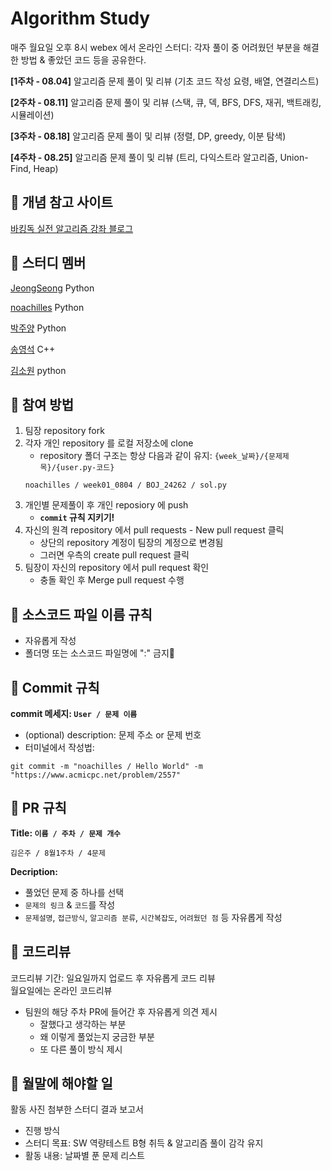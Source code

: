 # Algorithm Study

매주 월요일 오후 8시 webex 에서 온라인 스터디: 각자 풀이 중 어려웠던 부분을 해결한 방법 & 좋았던 코드 등을 공유한다.

**[1주차 - 08.04]** 알고리즘 문제 풀이 및 리뷰 (기초 코드 작성 요령, 배열, 연결리스트)  

**[2주차 - 08.11]** 알고리즘 문제 풀이 및 리뷰 (스택, 큐, 덱, BFS, DFS, 재귀, 백트래킹, 시뮬레이션)  

**[3주차 - 08.18]** 알고리즘 문제 풀이 및 리뷰 (정렬, DP, greedy, 이분 탐색)

**[4주차 - 08.25]** 알고리즘 문제 풀이 및 리뷰 (트리, 다익스트라 알고리즘, Union-Find, Heap)

## 📌 개념 참고 사이트
[바킹독 실전 알고리즘 강좌 블로그](https://blog.encrypted.gg/category/%EA%B0%95%EC%A2%8C/%EC%8B%A4%EC%A0%84%20%EC%95%8C%EA%B3%A0%EB%A6%AC%EC%A6%98)

## 📌 스터디 멤버
[JeongSeong](https://github.com/JeongSeong) Python

[noachilles](https://github.com/noachilles) Python

[박주양](https://github.com/parkjuyang12) Python

[송영석](https://github.com/youngseok99) C++

[김소원](https://github.com/Dae12-Han) python

## 📌 참여 방법

1. 팀장 repository fork
2. 각자 개인 repository 를 로컬 저장소에 clone
   - repository 폴더 구조는 항상 다음과 같이 유지: `{week_날짜}/{문제제목}/{user.py-코드}`
   ```
   noachilles / week01_0804 / BOJ_24262 / sol.py
   ```
3. 개인별 문제풀이 후 개인 reposiory 에 push
   - **`commit` 규칙 지키기!** 
4. 자신의 원격 repository 에서 pull requests - New pull request 클릭
   - 상단의 repository 계정이 팀장의 계정으로 변경됨
   - 그러면 우측의 create pull request 클릭
5. 팀장이 자신의 repository 에서 pull request 확인
   - 충돌 확인 후 Merge pull request 수행
  
## 📌 소스코드 파일 이름 규칙  
   - 자유롭게 작성
   - 폴더명 또는 소스코드 파일명에 ":" 금지🚫

## 📌 Commit 규칙  
**commit 메세지: `User / 문제 이름`**  
   - (optional) description: 문제 주소 or 문제 번호  
   - 터미널에서 작성법:  
```
git commit -m "noachilles / Hello World" -m "https://www.acmicpc.net/problem/2557"
```  

## 📌 PR 규칙  
**Title: `이름 / 주차 / 문제 개수`**
```
김은주 / 8월1주차 / 4문제
```

**Decription:**
- 풀었던 문제 중 하나를 선택
- `문제의 링크` & `코드`를 작성
- `문제설명`, `접근방식`, `알고리즘 분류`, `시간복잡도`, `어려웠던 점` 등 자유롭게 작성  

## 📌 코드리뷰  
코드리뷰 기간: 일요일까지 업로드 후 자유롭게 코드 리뷰  
월요일에는 온라인 코드리뷰  
- 팀원의 해당 주차 PR에 들어간 후 자유롭게 의견 제시  
   - 잘했다고 생각하는 부분  
   - 왜 이렇게 풀었는지 궁금한 부분  
   - 또 다른 풀이 방식 제시

## 📌 월말에 해야할 일
활동 사진 첨부한 스터디 결과 보고서
- 진행 방식
- 스터디 목표: SW 역량테스트 B형 취득 & 알고리즘 풀이 감각 유지
- 활동 내용: 날짜별 푼 문제 리스트
